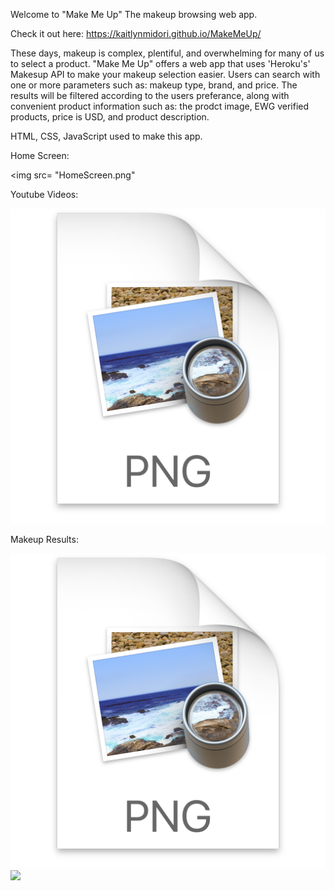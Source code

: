 Welcome to "Make Me Up"
The makeup browsing web app.

Check it out here: https://kaitlynmidori.github.io/MakeMeUp/

These days, makeup is complex, plentiful, and overwhelming for many of us to select a product.
"Make Me Up" offers a web app that uses 'Heroku's' Makesup API to make your makeup selection easier.
Users can search with one or more parameters such as: makeup type, brand, and price.
The results will be filtered according to the users preferance, along with convenient product information such as: the prodct image, EWG verified products, price is USD, and product description.

HTML, CSS, JavaScript used to make this app.

Home Screen:

<img src= "HomeScreen.png"

Youtube Videos:

![](2020-12-14-14-33-03.png)

Makeup Results:

![](2020-12-14-14-32-46.png)
![](2020-12-14-14-42-15.png)
